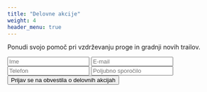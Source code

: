 ```yaml
---
title: "Delovne akcije"
weight: 4
header_menu: true
---
```


Ponudi svojo pomoč pri vzdrževanju proge in gradnji novih trailov.
<div class="contact-form">
    <form action="https://getform.io/f/724e45bc-f560-49ae-a395-129bffcb03b9" method="POST">
        <input type="text" name="name" placeholder="Ime" required>
        <input type="email" name="email" placeholder="E-mail" required>
        <input type="phone" name="phone" placeholder="Telefon" required>
        <input type="text" name="message" placeholder="Poljubno sporočilo" >
        <button type="submit">Prijav se na obvestila o delovnih akcijah</button>
    </form>
</div>
